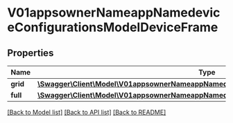 # V01appsownerNameappNamedeviceConfigurationsModelDeviceFrame

## Properties
Name | Type | Description | Notes
------------ | ------------- | ------------- | -------------
**grid** | [**\Swagger\Client\Model\V01appsownerNameappNamedeviceConfigurationsModelDeviceFrameGrid**](V01appsownerNameappNamedeviceConfigurationsModelDeviceFrameGrid.md) |  | [optional] 
**full** | [**\Swagger\Client\Model\V01appsownerNameappNamedeviceConfigurationsModelDeviceFrameGrid**](V01appsownerNameappNamedeviceConfigurationsModelDeviceFrameGrid.md) |  | [optional] 

[[Back to Model list]](../README.md#documentation-for-models) [[Back to API list]](../README.md#documentation-for-api-endpoints) [[Back to README]](../README.md)


